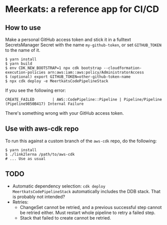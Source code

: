 # Meerkats: a reference app for CI/CD

## How to use

Make a personal GitHub access token and stick it in a fulltext SecretsManager
Secret with the name `my-github-token`, or set `GITHUB_TOKEN` to the name
of it.

```
$ yarn install
$ yarn build
$ env CDK_NEW_BOOTSTRAP=1 npx cdk bootstrap --cloudformation-execution-policies arn:aws:iam::aws:policy/AdministratorAccess
$ (optional) export GITHUB_TOKEN=other-github-token-name
$ npx cdk deploy -e MeertkatsCodePipelineStack
```

If you see the following error:

```
CREATE_FAILED        | AWS::CodePipeline::Pipeline | Pipeline/Pipeline (Pipeline9850B417) Internal Failure
```

There's something wrong with your GitHub access token.

## Use with aws-cdk repo

To run this against a custom branch of the `aws-cdk` repo, do the following:

```
$ yarn install
$ ./link2lerna /path/to/aws-cdk
# ... Use as usual
```

## TODO

- Automatic dependency selection: `cdk deploy MeertkatsCodePipelineStack` automatically
  includes the DDB stack. That is probably not intended?
- Retries:
    - ChangeSet cannot be retried, and a previous successful step cannot
    be retried either. Must restart whole pipeline to retry a failed step.
    - Stack that failed to create cannot be retried.
